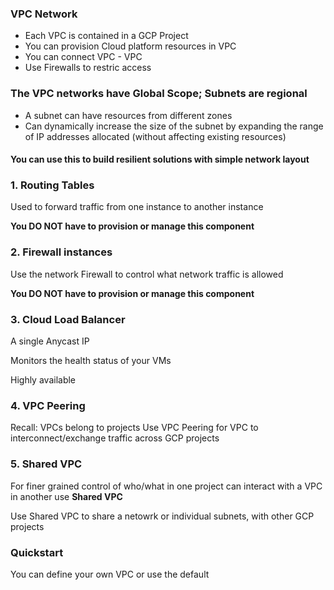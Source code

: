 ### VPC Network
- Each VPC is contained in a GCP Project
- You can provision Cloud platform resources in VPC
- You can connect VPC - VPC
- Use Firewalls to restric access

### The VPC networks have Global Scope; Subnets are regional
- A subnet can have resources from different zones
- Can dynamically increase the size of the subnet by expanding the range of IP addresses allocated (without affecting 
  existing resources)
  
#### You can use this to build resilient solutions with simple network layout

### 1. Routing Tables
Used to forward traffic from one instance to another instance

**You DO NOT have to provision or manage this component**

### 2. Firewall instances
Use the network Firewall to control what network traffic is allowed

**You DO NOT have to provision or manage this component**

### 3. Cloud Load Balancer
A single Anycast IP

Monitors the health status of your VMs

Highly available

### 4. VPC Peering
Recall: VPCs belong to projects
Use VPC Peering for VPC to interconnect/exchange traffic across GCP projects

### 5. Shared VPC

For finer grained control of who/what in one project can interact with a VPC in another use
**Shared VPC**

Use Shared VPC to share a netowrk or individual subnets, with other GCP projects
### Quickstart
You can define your own VPC or use the default
